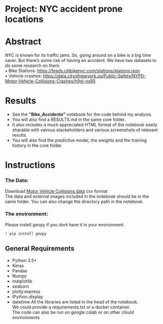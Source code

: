 

Project: NYC accident prone locations 
======================================

Abstract
========

NYC is known for its traffic jams. So, going around on a bike is a big time saver. But there’s some risk of having an accident. We have two datasets to do some research on them: <br>
• Bike Stations: https://feeds.citibikenyc.com/stations/stations.json <br>
• Vehicle crashes: https://data.cityofnewyork.us/Public-Safety/NYPD-Motor-Vehicle-Collisions-Crashes/h9gi-nx95


Results
============

- See the **"Bike_Accidents"** notebook for the code behind my analysis.<br>
- You will also find a RESULTS.md in the same core folder. <br>
- It also includes a much appreciated HTML format of the notebook easily sharable with vairous stackeholders and various screenshots of relevant results. <br>
- You will also find the predictive model, the weights and the training history in the core folder.


Instructions
============

### The Data:
Download [Motor Vehicle Collisions data](https://data.cityofnewyork.us/Public-Safety/NYPD-Motor-Vehicle-Collisions-Crashes/h9gi-nx95) csv format <br>
The data and external images included in the notebook should be in the same folder. You can also change the directory path in the notebook. 

### The environment:
Please instell geopy if you dont have it in your environment.
```
! pip install geopy
```

## General Requirements
+ Python 3.5+
+ Keras
+ Pandas
+ Numpy
+ matplotlib
+ seaborn
+ plotly.express
+ IPython.display 
+ datetime 
All the libraries are listed in the head of the notebook.<br>
We could provide a requirements.txt or a docker container.<br>
The code can also be run on google colab or on other clould environments

